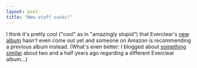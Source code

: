 ```yaml
---
layout: post
title: "New stuff sucks!"
---
```




I think it's pretty cool ("cool" as in "amazingly stupid") that Everclear's <a href="http://www.amazon.com/exec/obidos/ASIN/B00008CLIJ/">new album</a> hasn't even come out yet and someone on Amazon is recommending a previous album instead. (What's even better: I blogged about <a href="/2000/07/19/fanboys.html">something similar</a> about two and a half years ago regarding a different Everclear album...)


